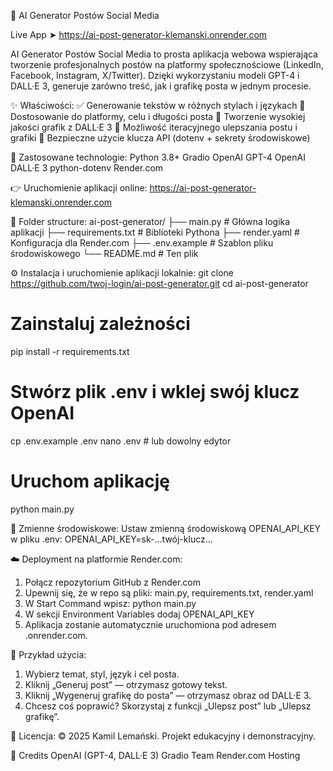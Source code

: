 📱 AI Generator Postów Social Media

Live App ➤ https://ai-post-generator-klemanski.onrender.com

AI Generator Postów Social Media to prosta aplikacja webowa wspierająca tworzenie profesjonalnych postów na platformy społecznościowe (LinkedIn, Facebook, Instagram, X/Twitter). Dzięki wykorzystaniu modeli GPT-4 i DALL·E 3, generuje zarówno treść, jak i grafikę posta w jednym procesie.

✨ Właściwości:
✅ Generowanie tekstów w różnych stylach i językach
🎯 Dostosowanie do platformy, celu i długości posta
🎨 Tworzenie wysokiej jakości grafik z DALL·E 3
🔁 Możliwość iteracyjnego ulepszania postu i grafiki
🔐 Bezpieczne użycie klucza API (dotenv + sekrety środowiskowe)

🧪 Zastosowane technologie:
Python 3.8+
Gradio
OpenAI GPT-4
OpenAI DALL·E 3
python-dotenv
Render.com

👉 Uruchomienie aplikacji online:
https://ai-post-generator-klemanski.onrender.com

📂 Folder structure:
ai-post-generator/
├── main.py              # Główna logika aplikacji
├── requirements.txt     # Biblioteki Pythona
├── render.yaml          # Konfiguracja dla Render.com
├── .env.example         # Szablon pliku środowiskowego
└── README.md            # Ten plik

⚙️ Instalacja i uruchomienie aplikacji lokalnie:
git clone https://github.com/twoj-login/ai-post-generator.git
cd ai-post-generator

# Zainstaluj zależności
pip install -r requirements.txt

# Stwórz plik .env i wklej swój klucz OpenAI
cp .env.example .env
nano .env  # lub dowolny edytor

# Uruchom aplikację
python main.py

🔐 Zmienne środowiskowe:
Ustaw zmienną środowiskową OPENAI_API_KEY w pliku .env:
OPENAI_API_KEY=sk-...twój-klucz...

☁️ Deployment na platformie Render.com:
1. Połącz repozytorium GitHub z Render.com
2. Upewnij się, że w repo są pliki: main.py, requirements.txt, render.yaml
3. W Start Command wpisz: python main.py
4. W sekcji Environment Variables dodaj OPENAI_API_KEY
5. Aplikacja zostanie automatycznie uruchomiona pod adresem .onrender.com.

📌 Przykład użycia:
1. Wybierz temat, styl, język i cel posta.
2. Kliknij „Generuj post” — otrzymasz gotowy tekst.
3. Kliknij „Wygeneruj grafikę do posta” — otrzymasz obraz od DALL·E 3.
4. Chcesz coś poprawić? Skorzystaj z funkcji „Ulepsz post” lub „Ulepsz grafikę”.

📝 Licencja:
© 2025 Kamil Lemański. Projekt edukacyjny i demonstracyjny.

🙏 Credits
OpenAI (GPT-4, DALL·E 3)
Gradio Team
Render.com Hosting

